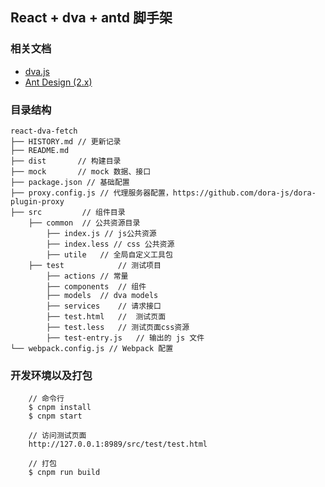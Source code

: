 ## React + dva + antd 脚手架

### 相关文档

- [dva.js](https://github.com/dvajs/dva)
- [Ant Design (2.x)](https://ant.design/index-cn)

### 目录结构

```
react-dva-fetch
├── HISTORY.md // 更新记录
├── README.md  
├── dist       // 构建目录
├── mock       // mock 数据、接口
├── package.json // 基础配置
├── proxy.config.js // 代理服务器配置，https://github.com/dora-js/dora-plugin-proxy
├── src			// 组件目录
	├── common 	// 公共资源目录
		├── index.js // js公共资源
		├── index.less // css 公共资源
		├── utile 	// 全局自定义工具包
	├── test			// 测试项目
		├── actions	// 常量
		├── components	// 组件
		├── models	// dva models
		├── services	// 请求接口
		├── test.html	//	测试页面
		├── test.less	// 测试页面css资源
		├── test-entry.js	// 输出的 js 文件
└── webpack.config.js // Webpack 配置
```

### 开发环境以及打包

```
	// 命令行
	$ cnpm install
	$ cnpm start
	
	// 访问测试页面
	http://127.0.0.1:8989/src/test/test.html

	// 打包
	$ cnpm run build
```

